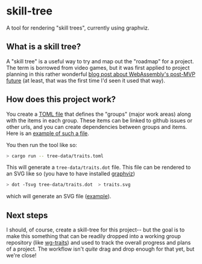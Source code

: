 # skill-tree

A tool for rendering "skill trees", currently using graphviz.

## What is a skill tree?

A "skill tree" is a useful way to try and map out the "roadmap" for a
project. The term is borrowed from video games, but it was first
applied to project planning in this rather wonderful [blog post about
WebAssembly's post-MVP future][wasm] (at least, that was the first
time I'd seen it used that way).

[wasm]: https://hacks.mozilla.org/2018/10/webassemblys-post-mvp-future/

## How does this project work?

You create a [TOML file](tree-data/traits.toml) that defines the
"groups" (major work areas) along with the items in each group. These
items can be linked to github issues or other urls, and you can create
dependencies between groups and items. Here is an [example of such a
file](tree-data/traits.toml).

You then run the tool like so:

```bash
> cargo run -- tree-data/traits.toml
```

This will generate a `tree-data/traits.dot` file. This file can be rendered to an SVG
like so (you have to have installed [graphviz])

[graphviz]: https://www.graphviz.org/

```bash
> dot -Tsvg tree-data/traits.dot  > traits.svg
```

which will generate an SVG file ([example](tree-data/traits.svg)).

## Next steps

I should, of course, create a skill-tree for this project-- but the
goal is to make this something that can be readily dropped into a
working group repository (like [wg-traits]) and used to track the
overall progress and plans of a project. The workflow isn't *quite*
drag and drop enough for that yet, but we're close!

[wg-traits]: https://github.com/rust-lang/wg-traits
